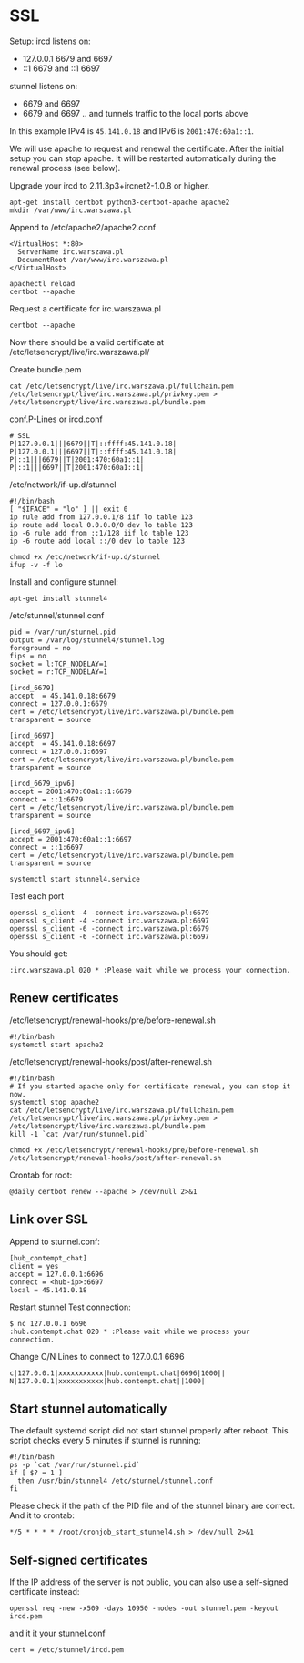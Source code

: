 # SSL
Setup:
ircd listens on:
* 127.0.0.1 6679 and 6697
* ::1 6679 and ::1 6697

stunnel listens on:
* <your-external-ipv4> 6679 and 6697
* <your-external-ipv6> 6679 and 6697
.. and tunnels traffic to the local ports above

In this example IPv4 is `45.141.0.18` and IPv6 is `2001:470:60a1::1`.

We will use apache to request and renewal the certificate. After the initial setup you can stop apache. It will be restarted automatically during the renewal process (see below).

Upgrade your ircd to 2.11.3p3+ircnet2-1.0.8 or higher.

```
apt-get install certbot python3-certbot-apache apache2
mkdir /var/www/irc.warszawa.pl
```

Append to /etc/apache2/apache2.conf
```
<VirtualHost *:80>
  ServerName irc.warszawa.pl
  DocumentRoot /var/www/irc.warszawa.pl
</VirtualHost>
```

```
apachectl reload
certbot --apache
```

Request a certificate for irc.warszawa.pl
```
certbot --apache
```

Now there should be a valid certificate at /etc/letsencrypt/live/irc.warszawa.pl/

Create bundle.pem
```
cat /etc/letsencrypt/live/irc.warszawa.pl/fullchain.pem /etc/letsencrypt/live/irc.warszawa.pl/privkey.pem > /etc/letsencrypt/live/irc.warszawa.pl/bundle.pem 
```

conf.P-Lines or ircd.conf
```
# SSL
P|127.0.0.1|||6679||T|::ffff:45.141.0.18|
P|127.0.0.1|||6697||T|::ffff:45.141.0.18|
P|::1|||6679||T|2001:470:60a1::1|
P|::1|||6697||T|2001:470:60a1::1|
```

/etc/network/if-up.d/stunnel
```
#!/bin/bash
[ "$IFACE" = "lo" ] || exit 0
ip rule add from 127.0.0.1/8 iif lo table 123
ip route add local 0.0.0.0/0 dev lo table 123
ip -6 rule add from ::1/128 iif lo table 123
ip -6 route add local ::/0 dev lo table 123
```
```
chmod +x /etc/network/if-up.d/stunnel
ifup -v -f lo
```

Install and configure stunnel:
```
apt-get install stunnel4
```

/etc/stunnel/stunnel.conf
```
pid = /var/run/stunnel.pid
output = /var/log/stunnel4/stunnel.log
foreground = no
fips = no
socket = l:TCP_NODELAY=1
socket = r:TCP_NODELAY=1

[ircd_6679]
accept  = 45.141.0.18:6679
connect = 127.0.0.1:6679
cert = /etc/letsencrypt/live/irc.warszawa.pl/bundle.pem
transparent = source

[ircd_6697]
accept  = 45.141.0.18:6697
connect = 127.0.0.1:6697
cert = /etc/letsencrypt/live/irc.warszawa.pl/bundle.pem
transparent = source

[ircd_6679_ipv6]
accept = 2001:470:60a1::1:6679
connect = ::1:6679
cert = /etc/letsencrypt/live/irc.warszawa.pl/bundle.pem
transparent = source

[ircd_6697_ipv6]
accept = 2001:470:60a1::1:6697
connect = ::1:6697
cert = /etc/letsencrypt/live/irc.warszawa.pl/bundle.pem
transparent = source
```

```
systemctl start stunnel4.service
```

Test each port
```
openssl s_client -4 -connect irc.warszawa.pl:6679
openssl s_client -4 -connect irc.warszawa.pl:6697
openssl s_client -6 -connect irc.warszawa.pl:6679
openssl s_client -6 -connect irc.warszawa.pl:6697
```
You should get:
```
:irc.warszawa.pl 020 * :Please wait while we process your connection.
```

## Renew certificates
/etc/letsencrypt/renewal-hooks/pre/before-renewal.sh
```
#!/bin/bash
systemctl start apache2
```

/etc/letsencrypt/renewal-hooks/post/after-renewal.sh
```
#!/bin/bash
# If you started apache only for certificate renewal, you can stop it now.
systemctl stop apache2
cat /etc/letsencrypt/live/irc.warszawa.pl/fullchain.pem /etc/letsencrypt/live/irc.warszawa.pl/privkey.pem > /etc/letsencrypt/live/irc.warszawa.pl/bundle.pem
kill -1 `cat /var/run/stunnel.pid`
```

```
chmod +x /etc/letsencrypt/renewal-hooks/pre/before-renewal.sh /etc/letsencrypt/renewal-hooks/post/after-renewal.sh
```

Crontab for root:
```
@daily certbot renew --apache > /dev/null 2>&1
```

## Link over SSL
Append to stunnel.conf:
```
[hub_contempt_chat]
client = yes
accept = 127.0.0.1:6696
connect = <hub-ip>:6697
local = 45.141.0.18
```

Restart stunnel
Test connection:
```
$ nc 127.0.0.1 6696
:hub.contempt.chat 020 * :Please wait while we process your connection.
```

Change C/N Lines to connect to 127.0.0.1 6696
```
c|127.0.0.1|xxxxxxxxxxx|hub.contempt.chat|6696|1000||
N|127.0.0.1|xxxxxxxxxxx|hub.contempt.chat||1000|

```

## Start stunnel automatically
The default systemd script did not start stunnel properly after reboot. This script checks every 5 minutes if stunnel is running:
```
#!/bin/bash
ps -p `cat /var/run/stunnel.pid`
if [ $? = 1 ]
  then /usr/bin/stunnel4 /etc/stunnel/stunnel.conf
fi
```
Please check if the path of the PID file and of the stunnel binary are correct.
And it to crontab:

```
*/5 * * * * /root/cronjob_start_stunnel4.sh > /dev/null 2>&1
```

## Self-signed certificates
If the IP address of the server is not public, you can also use a self-signed certificate instead:
```
openssl req -new -x509 -days 10950 -nodes -out stunnel.pem -keyout ircd.pem
```
and it it your stunnel.conf
```
cert = /etc/stunnel/ircd.pem
```
